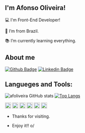## I'm Afonso Oliveira!

 
:computer: I'm Front-End Developer!

:house_with_garden: I’m from Brazil.

:books: I’m currently learning everything.


## About me

[![Github Badge](https://img.shields.io/badge/-Github-000?style=flat-square&logo=Github&logoColor=white&link=https://github.com/afoliveira)](https://github.com/afoliveira)
[![Linkedin Badge](https://img.shields.io/badge/-LinkedIn-blue?style=flat-square&logo=Linkedin&logoColor=white&link=https://www.linkedin.com/in/afonso-oliveira-104232ba/)](https://www.linkedin.com/in/afonso-oliveira-104232ba/)


## Langueges and Tools: 

![afoliveira GitHub stats](https://github-readme-stats.vercel.app/api?username=afoliveira&show_icons=true&theme=dracula)
[![Top Langs](https://github-readme-stats.vercel.app/api/top-langs/?username=afoliveira&show_icons=true&theme=dracula)](https://github.com/afoliveira/github-readme-stats)



<code><img height='20' src='https://img.shields.io/badge/HTML5-E34F26?style=for-the-badge&logo=html5&logoColor=white'></code>
<code><img height='20' src='https://img.shields.io/badge/CSS3-1572B6?style=for-the-badge&logo=css3&logoColor=white'></code>
<code><img height='20' src='https://img.shields.io/badge/JavaScript-323330?style=for-the-badge&logo=javascript&logoColor=F7DF1E'></code>
<code><img height='20' src='https://img.shields.io/badge/TypeScript-007ACC?style=for-the-badge&logo=typescript&logoColor=white'></code>
<code><img height='20' src='https://img.shields.io/badge/React_Native-20232A?style=for-the-badge&logo=react&logoColor=61DAFB'></code>
<code><img height='20' src='https://img.shields.io/badge/React-20232A?style=for-the-badge&logo=react&logoColor=61DAFB'></code>

- Thanks for visiting.

- Enjoy it!! o/
